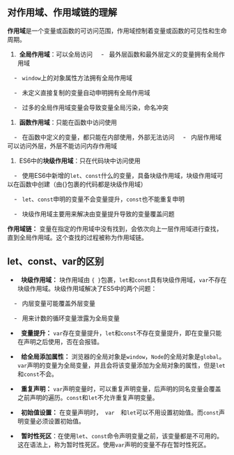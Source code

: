 ## 对作用域、作用域链的理解

**作用域**是一个变量或函数的可访问范围，作用域控制着变量或函数的可见性和生命周期。

1.  **全局作用域**：可以全局访问
    -   最外层函数和最外层定义的变量拥有全局作用域

    -   `window`上的对象属性方法拥有全局作用域

    -   未定义直接复制的变量自动申明拥有全局作用域

    -   过多的全局作用域变量会导致变量全局污染，命名冲突

  

1.  **函数作用域**：只能在函数中访问使用

    -   在函数中定义的变量，都只能在内部使用，外部无法访问
    -   内层作用域可以访问外层，外层不能访问内存作用域

  
1.  ES6中的**块级作用域**：只在代码块中访问使用

    -   使用ES6中新增的`let`、`const`什么的变量，具备块级作用域，块级作用域可以在函数中创建（由{}包裹的代码都是块级作用域）

    -   `let`、`const`申明的变量不会变量提升，`const`也不能重复申明

    -   块级作用域主要用来解决由变量提升导致的变量覆盖问题

**作用域链：** 变量在指定的作用域中没有找到，会依次向上一层作用域进行查找，直到全局作用域。这个查找的过程被称为作用域链。

## let、const、var的区别

-   **块级作用域：** 块作用域由 `{ }`包裹，`let`和`const`具有块级作用域，`var`不存在块级作用域。块级作用域解决了ES5中的两个问题：

    -   内层变量可能覆盖外层变量

    -   用来计数的循环变量泄露为全局变量  

-   **变量提升：** `var`存在变量提升，`let`和`const`不存在变量提升，即在变量只能在声明之后使用，否在会报错。
-   **给全局添加属性：** 浏览器的全局对象是`window`，`Node`的全局对象是`global`。`var`声明的变量为全局变量，并且会将该变量添加为全局对象的属性，但是`let`和`const`不会。

-   **重复声明：** `var`声明变量时，可以重复声明变量，后声明的同名变量会覆盖之前声明的遍历。`const`和`let`不允许重复声明变量。
-   **初始值设置：** 在变量声明时，` var  `和`let`可以不用设置初始值。而`const`声明变量必须设置初始值。
-   **暂时性死区**：在使用`let`、`const`命令声明变量之前，该变量都是不可用的。这在语法上，称为暂时性死区。使用`var`声明的变量不存在暂时性死区。